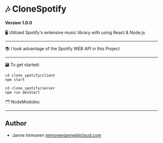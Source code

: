 # 🎶 CloneSpotify

**Version 1.0.0**

🖥 Utilized Spotify's extensive music library with using React & Node.js

---
📚 I took advantage of the Spotify WEB API in this Project

---

🗃 To get started:
```
cd clone_spotify/client
npm start
```
```
cd clone_spotify/server
npm run devStart
```
🗂 NodeModules:

---

## Author

- Janne Immonen <immonenjanne@icloud.com>
